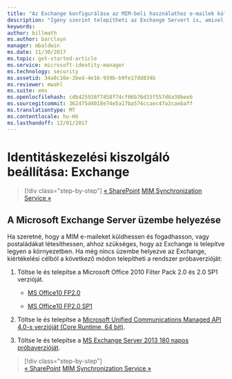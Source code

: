 ```yaml
---
title: "Az Exchange konfigurálása az MIM-beli használathoz e-mailek küldése és postaládák létrehozása céljából | Microsoft Docs"
description: "Igény szerint telepítheti az Exchange Servert is, amivel lehetővé teheti a MIM 2016 számára e-mailek küldését és postaládák létrehozását."
keywords: 
author: billmath
ms.author: barclayn
manager: mbaldwin
ms.date: 11/30/2017
ms.topic: get-started-article
ms.service: microsoft-identity-manager
ms.technology: security
ms.assetid: 34a8c16e-3bed-4e16-939b-b9fe17dd834b
ms.reviewer: mwahl
ms.suite: ems
ms.openlocfilehash: cdb425938f7458f74cf06b76d33f557d6a38beeb
ms.sourcegitcommit: 362475d4018e74e5a17ba574ccaec47a2caebaff
ms.translationtype: MT
ms.contentlocale: hu-HU
ms.lasthandoff: 12/01/2017
---
```

# <a name="set-up-an-identity-management-server-exchange"></a>Identitáskezelési kiszolgáló beállítása: Exchange

>[!div class="step-by-step"]
[« SharePoint](prepare-server-sharepoint.md)
[MIM Synchronization Service »](install-mim-sync.md)

## <a name="deploy-microsoft-exchange-server"></a>A Microsoft Exchange Server üzembe helyezése
Ha szeretné, hogy a MIM e-maileket küldhessen és fogadhasson, vagy postaládákat létesíthessen, ahhoz szükséges, hogy az Exchange is telepítve legyen a környezetben. Ha még nincs üzembe helyezve az Exchange, kiértékelési célból a következő módon telepítheti a rendszer próbaverzióját:

1. Töltse le és telepítse a Microsoft Office 2010 Filter Pack 2.0 és 2.0 SP1 verzióját.

    - [MS Office10 FP2.0](http://www.microsoft.com/download/details.aspx?id=17062)

    - [MS Office10 FP2.0 SP1](http://www.microsoft.com/download/details.aspx?id=26604)

2. Töltse le és telepítse a [Microsoft Unified Communications Managed API 4.0-s verzióját (Core Runtime, 64 bit)](http://www.microsoft.com/download/details.aspx?id=34992).

3. Töltse le és telepítse a [MS Exchange Server 2013 180 napos próbaverzióját](http://www.microsoft.com/evalcenter/evaluate-exchange-server-2013).

>[!div class="step-by-step"]  
[« SharePoint](prepare-server-sharepoint.md)
[MIM Synchronization Service »](install-mim-sync.md)

